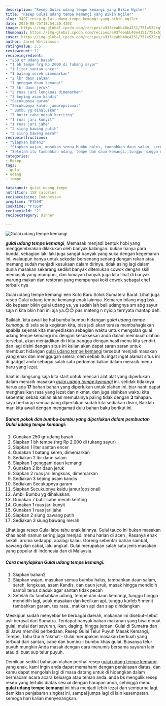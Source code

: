 ```yaml
---
description: "Resep Gulai udang tempe kemangi yang Bikin Ngiler"
title: "Resep Gulai udang tempe kemangi yang Bikin Ngiler"
slug: 3407-resep-gulai-udang-tempe-kemangi-yang-bikin-ngiler
date: 2020-08-25T18:54:20.430Z
image: https://img-global.cpcdn.com/recipes/a93feeabb40e4151/751x532cq70/gulai-udang-tempe-kemangi-foto-resep-utama.jpg
thumbnail: https://img-global.cpcdn.com/recipes/a93feeabb40e4151/751x532cq70/gulai-udang-tempe-kemangi-foto-resep-utama.jpg
cover: https://img-global.cpcdn.com/recipes/a93feeabb40e4151/751x532cq70/gulai-udang-tempe-kemangi-foto-resep-utama.jpg
author: Jared Williamson
ratingvalue: 3.5
reviewcount: 12
recipeingredient:
- "250 gr udang basah"
- "1 bh tempe hrg Rp 2000 di tukang sayur"
- "1 liter santan encer"
- "1 batang sereh dimemarkan"
- "2 lbr daun salam"
- "1 genggam daun kemangi"
- "2 lbr daun jeruk"
- "2 ruas jari lengkuas dimemarkan"
- "3 keping asam kandis"
- "Secukupnya garam"
- "Secukupnya kaldu jamuropsional"
- " Bumbu yg dihaluskan"
- "7 butir cabe merah keriting"
- "1 ruas jari kunyit"
- "1 ruas jari jahe"
- "2 siung bawang putih"
- "3 siung bawang merah"
recipeinstructions:
- "Siapkan bahan2"
- "Siapkan wajan, masukan semua bumbu halus, tambahkan daun salam, sereh, lengkuas, asam Kandis, dan daun jeruk, masak hingga mendidih sambil terus diaduk agar santan tidak pecah"
- "Setelah itu tambahkan udang, tempe dan daun kemangi,,tunggu hingga mendidih lagi, aduk masakan dan kecilkan api..tunggu kurleb 5 menit tambahkan garam, tes rasa.. matikan api dan siap dihidangkan"
categories:
- Resep
tags:
- gulai
- udang
- tempe

katakunci: gulai udang tempe 
nutrition: 158 calories
recipecuisine: Indonesian
preptime: "PT30M"
cooktime: "PT56M"
recipeyield: "2"
recipecategory: Dinner

---
```



![Gulai udang tempe kemangi](https://img-global.cpcdn.com/recipes/a93feeabb40e4151/751x532cq70/gulai-udang-tempe-kemangi-foto-resep-utama.jpg)

<b><i>gulai udang tempe kemangi</i></b>, Memasak menjadi bentuk hobi yang menggembirakan dilakukan oleh banyak kalangan. bukan hanya para bunda, sebagian laki laki juga sangat banyak yang suka dengan kegemaran ini. walaupun hanya untuk sekedar bersenang senang dengan rekan atau memang sudah menjadi kesukaan dalam dirinya. tidak asing lagi dalam dunia masakan sekarang sedikit banyak ditemukan cowok dengan skill memasak yang mumpuni, dan lumayan banyak juga kita lihat di banyak warung makan dan restoran yang mempunyai koki cowok sebagai chef terbaik nya.

Gulai udang tempe kemangi een Koto Baru Solok Sumatera Barat. Lihat juga resep Gulai udang tempe kemangi enak lainnya. Kemaren bilang mgg bsk klo kepasar bikin gulai udang ya, ya sudah lah beli udangnya sm abg sayur saja n kita bkin hari ini aja ya.😊😊 pas mateng n nyicip ternyata mantap deh.

Baiklah, kita awali ke hal bumbu bumbu hidangan <i>gulai udang tempe kemangi</i>. di sela sela kegiatan kita, bisa jadi akan terasa membahagiakan apabila sejenak kita menyediakan sebagian waktu untuk mengolah gulai udang tempe kemangi ini. dengan kesuksesan anda dalam membuat olahan tersebut, akan menjadikan diri kita bangga dengan hasil menu kita sendiri. dan lagi disini dengan situs ini kalian akan dapat saran saran untuk membuat hidangan <u>gulai udang tempe kemangi</u> tersebut menjadi masakan yang enak dan menggugah selera, oleh sebab itu ingat ingat alamat situs ini di gadget anda sebagai salah satu pedoman kalian dalam meracik menu baru yang lezat.


Saat ini langsung saja kita start untuk mencari alat alat yang diperlukan dalam meracik masakan <u><i>gulai udang tempe kemangi</i></u> ini. setidak tidaknya harus ada <b>17</b> bahan bahan yang diperlukan untuk olahan ini. biar nanti dapat menghasilkan rasa yang lezat dan nikmat. dan juga sisihkan waktu kita sebentar, sebab kalian akan memulainya paling tidak dengan <b>3</b> tahapan. saya berharap semua yang diperlukan sudah kita sediakan disini, Baiklah mari kita awali dengan mengamati dulu bahan baku berikut ini.

<!--inarticleads1-->

##### Bahan pokok dan bumbu-bumbu yang diperlukan dalam pembuatan Gulai udang tempe kemangi:

1. Gunakan 250 gr udang basah
1. Siapkan 1 bh tempe (hrg Rp 2.000 di tukang sayur)
1. Siapkan 1 liter santan encer
1. Gunakan 1 batang sereh, dimemarkan
1. Sediakan 2 lbr daun salam
1. Siapkan 1 genggam daun kemangi
1. Gunakan 2 lbr daun jeruk
1. Siapkan 2 ruas jari lengkuas, dimemarkan
1. Sediakan 3 keping asam kandis
1. Sediakan Secukupnya garam
1. Siapkan Secukupnya kaldu jamur(opsional)
1. Ambil  Bumbu yg dihaluskan:
1. Gunakan 7 butir cabe merah keriting
1. Gunakan 1 ruas jari kunyit
1. Gunakan 1 ruas jari jahe
1. Siapkan 2 siung bawang putih
1. Sediakan 3 siung bawang merah


Lihat juga resep Gulai labu tahu enak lainnya. Gulai tauco ini bukan masakan khas aceh namun sering juga menjadi menu harian di aceh , Rasanya enak sekali. aroma sedappp, apalagi kalau. Goreng sebentar bahan sambal, bawang dan cabai, lalu angkat. Gulai merupakan salah satu jenis masakan yang popular di Indonesia dan di Malaysia. 

<!--inarticleads2-->

##### Cara menyiapkan Gulai udang tempe kemangi:

1. Siapkan bahan2
1. Siapkan wajan, masukan semua bumbu halus, tambahkan daun salam, sereh, lengkuas, asam Kandis, dan daun jeruk, masak hingga mendidih sambil terus diaduk agar santan tidak pecah
1. Setelah itu tambahkan udang, tempe dan daun kemangi,,tunggu hingga mendidih lagi, aduk masakan dan kecilkan api..tunggu kurleb 5 menit tambahkan garam, tes rasa.. matikan api dan siap dihidangkan


Meskipun sudah menyebar ke berbagai daerah, makanan ini disebut-sebut asli berasal dari Sumatra. Terdapat banyak bahan makanan yang bisa dibuat gulai, mulai dari sayuran, ikan, daging, hingga jeroan. Gulai di Sumatra dan di Jawa memiliki perbedaan. Resep Gulai Telur Puyuh Masak Kemangi, Tempe, Tahu Gurih Nikmat - Gulai merupakan masakan berkuah yang terbuat dari santan, cabe dan bumbu - bumbu khas gulai. Biasanya telur puyuh mungkin Anda masak dengan cara menumis bersama sayuran lain atau di buat sup telur puyuh. 

Demikian sedikit bahasan olahan perihal resep <u>gulai udang tempe kemangi</u> yang enak. kami ingin anda dapat memahami dengan penjelasan diatas, dan kamu dapat mengolah lagi di masa datang untuk di hidangkan dalam bermacam acara acara keluarga atau teman anda. anda bs mengulik resep resep yang tertulis diatas sesuai dengan harapan anda, sehingga menu <b>gulai udang tempe kemangi</b> ini bisa menjadi lebih lezat dan sempurna lagi. demikian penjabaran singkat ini, sampai jumpa lagi di lain kesempatan. semoga hari kalian menyenangkan.
